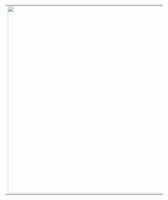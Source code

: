 
<table width="100%"> 
  <tr>
  <td width="50%">
<img src="https://media.giphy.com/media/GoWH9YV4t3n4Q/giphy.gif" width="600">
<td width="50%">
    
[![Linkedin: miroslavbass](https://img.shields.io/badge/-miroslavbass-blue?style=flat-square&logo=Linkedin&logoColor=white&link=https://www.linkedin.com/in/miroslavbass/)](https://www.linkedin.com/in/miroslavbass/) [![Gmail Badge](https://img.shields.io/badge/-GMAIL-c14438?style=flat-square&logo=Gmail&logoColor=white&link=mailto:bassmiroslav@gmail.com)](mailto:bassmiroslav@gmail.com) ![visitors](https://visitor-badge.laobi.icu/badge?page_id=mrslv-bss.mrslv-bss) 
  

![](https://img.shields.io/badge/Editor-Eclipse-informational?style=flat&logo=eclipse&logoColor=white&color=6aa6f8)
![](https://img.shields.io/badge/Editor-VS_Code-informational?style=flat&logo=visual-studio-code&logoColor=white&color=6aa6f8)
  ![](https://img.shields.io/badge/Editor-PyCharm-informational?style=flat&logo=pycharm&logoColor=white&color=6aa6f8)

![](https://img.shields.io/badge/Code-Python-informational?style=flat&logo=python&logoColor=white&color=6aa6f8)
![](https://img.shields.io/badge/Framework-Golem-informational?style=flat&logo=python&logoColor=white&color=6aa6f8)
![](https://img.shields.io/badge/Framework-PyTest-informational?style=flat&logo=python&logoColor=white&color=6aa6f8)

![](https://img.shields.io/badge/Code-Java-informational?style=flat&logo=java&logoColor=white&color=6aa6f8)
![](https://img.shields.io/badge/Framework-TestNG-informational?style=flat&logo=java&logoColor=white&color=6aa6f8)


  
[![Open Source Love](https://badges.frapsoft.com/os/v2/open-source-175x29.png?v=103)](https://github.com/ellerbrock/open-source-badges/)
